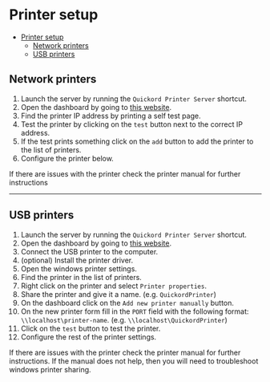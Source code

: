 # Printer setup

- [Printer setup](#printer-setup)
  - [Network printers](#network-printers)
  - [USB printers](#usb-printers)

## Network printers

1. Launch the server by running the `Quickord Printer Server` shortcut.
2. Open the dashboard by going to [this website](https://waiter.quickord.com/printer-server).
3. Find the printer IP address by printing a self test page.
4. Test the printer by clicking on the `test` button next to the correct IP address.
5. If the test prints something click on the `add` button to add the printer to the list of printers.
6. Configure the printer below.

If there are issues with the printer check the printer manual for further instructions

---

## USB printers

1. Launch the server by running the `Quickord Printer Server` shortcut.
2. Open the dashboard by going to [this website](https://waiter.quickord.com/printer-server).
3. Connect the USB printer to the computer.
4. (optional) Install the printer driver.
5. Open the windows printer settings.
6. Find the printer in the list of printers.
7. Right click on the printer and select `Printer properties`.
8. Share the printer and give it a name. (e.g. `QuickordPrinter`)
9. On the dashboard click on the `Add new printer manually` button.
10. On the new printer form fill in the `PORT` field with the following format: `\\localhost\printer-name`. (e.g. `\\localhost\QuickordPrinter`)
11. Click on the `test` button to test the printer.
12. Configure the rest of the printer settings.

If there are issues with the printer check the printer manual for further instructions. If the manual does not help, then you will need to troubleshoot windows printer sharing.
